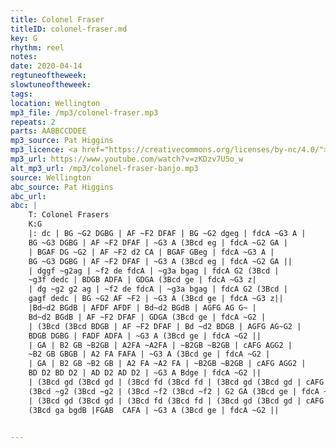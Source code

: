 ```yaml
---
title: Colonel Fraser
titleID: colonel-fraser.md
key: G
rhythm: reel
notes:
date: 2020-04-14
regtuneoftheweek:
slowtuneoftheweek:
tags:
location: Wellington
mp3_file: /mp3/colonel-fraser.mp3
repeats: 2
parts: AABBCCDDEE
mp3_source: Pat Higgins
mp3_licence: <a href="https://creativecommons.org/licenses/by-nc/4.0/">CC-BY-NC-4.0</a>
mp3_url: https://www.youtube.com/watch?v=zKDzv7U5o_w
alt_mp3_url: /mp3/colonel-fraser-banjo.mp3
source: Wellington
abc_source: Pat Higgins
abc_url:
abc: |
    T: Colonel Frasers
    K:G
    |: dc | BG ~G2 DGBG | AF ~F2 DFAF | BG ~G2 dgeg | fdcA ~G3 A |
    BG ~G3 DGBG | AF ~F2 DFAF | ~G3 A (3Bcd eg | fdcA ~G2 GA |
    | BGAF DG ~G2 | AF ~F2 d2 CA | BGAF GBeg | fdcA ~G3 A |
    BG ~G3 DGBG | AF ~F2 DFAF | ~G3 A (3Bcd eg | fdcA ~G2 GA ||
    | dggf ~g2ag | ~f2 de fdcA | ~g3a bgag | fdcA G2 (3Bcd |
    ~g3f dedc | BDGB ADFA | GDGA (3Bcd ge | fdcA ~G3 z|
    | dg ~g2 g2 ag | ~f2 de fdcA | ~g3a bgag | fdcA G2 (3Bcd |
    gagf dedc | BG ~G2 AF ~F2 | ~G3 A (3Bcd ge | fdcA ~G3 z||
    |Bd~d2 BGdB | AFDF AFDF | Bd~d2 BGdB | AGFG AG G~ |
    Bd~d2 BGdB | AF ~F2 DFAF | GDGA (3Bcd ge | fdcA ~G2 |
    | (3Bcd (3Bcd BDGB | AF ~F2 DFAF | Bd ~d2 BDGB | AGFG AG~G2 |
    BDGB DGBG | FADF ADFA | ~G3 A (3Bcd ge | fdcA ~G2 ||
    | GA | B2 GB ~B2GB | A2FA ~A2FA | ~B2GB ~B2GB | cAFG AGG2 |
    ~B2 GB GBGB | A2 FA FAFA | ~G3 A (3Bcd ge | fdcA ~G2 |
    | GA | B2 GB ~B2 GB | A2 FA ~A2 FA | ~B2GB ~B2GB | cAFG AGG2 |
    BD D2 BD D2 | AD D2 AD D2 | ~G3 A Bdge | fdcA ~G2 ||
    | (3Bcd gd (3Bcd gd | (3Bcd fd (3Bcd fd | (3Bcd gd (3Bcd gd | cAFG AGG2 |
    (3Bcd ~g2 (3Bcd ~g2 | (3Bcd ~f2 (3Bcd ~f2 | G2 GA (3Bcd ge | fdcA ~G2 |
    | (3Bcd gd (3Bcd gd | (3Bcd fd (3Bcd fd | (3Bcd gd (3Bcd gd | cAFG AGG2 |
    (3Bcd ga bgdB |FGAB  CAFA | ~G3 A (3Bcd ge | fdcA ~G2 ||


---
```

